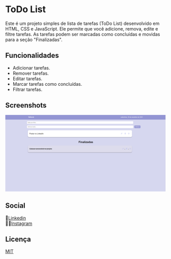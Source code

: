 
# ToDo List

Este é um projeto simples de lista de tarefas (ToDo List) desenvolvido em HTML, CSS e JavaScript. Ele permite que você adicione, remova, edite e filtre tarefas. As tarefas podem ser marcadas como concluídas e movidas para a seção "Finalizadas".


## Funcionalidades

- Adicionar tarefas.
- Remover tarefas.
- Editar tarefas.
- Marcar tarefas como concluídas.
- Filtrar tarefas.

## Screenshots

![App Screenshot](./assets/sample.png)



## Social

💼[Linkedin](https://www.linkedin.com/in/douglas-queiroz/) </br>
💁‍♂️[Instagram](https://www.instagram.com/douglas.liman/)


## Licença

[MIT](https://choosealicense.com/licenses/mit/)